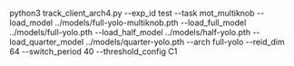 python3 track_client_arch4.py --exp_id test --task mot_multiknob --load_model ../models/full-yolo-multiknob.pth --load_full_model ../models/full-yolo.pth --load_half_model ../models/half-yolo.pth --load_quarter_model ../models/quarter-yolo.pth --arch full-yolo --reid_dim 64 --switch_period 40 --threshold_config C1
